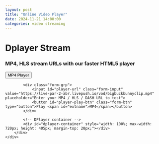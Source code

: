 ```yaml
---
layout: post
title: "Online Video Player"
date: 2024-11-21 14:00:00
categories: video streaming
---
```


<link rel="stylesheet" href="/assets/css/DPlayer.min.css">
<div class="header section_wrap" style="height:auto; justify-content:flex-start;">
    <div class="container section_layout section_layout_feature section_layout_vertical">
        <div class="header-title-section">
            <h1 class="header-title">Dplayer Stream</h1>
            <h3 class="header-title-text">MP4, HLS stream URLs with our faster HTML5 player</h3>
        </div>
        <div class="content_wrap content_wrap_player_wrap">
            <button class="btn-type btn-type-tab form-btn active" data-playback-type="mp4" type="button">MP4 Player</button>

            <div class="form-grp">
                <input id="player-url" class="form-input" value="https://live-par-2-abr.livepush.io/vod/bigbuckbunnyclip.mp4" placeholder="Enter your MP4 / HLS / DASH URL to test">
                <button id="player-play-btn" class="form-btn" type="button">Play <span id="extname">MP4</span></button>
            </div>

            <!-- DPlayer container -->
            <div id="dplayer-container" style="width: 100%; max-width: 720px; height: 405px; margin-top: 20px;"></div>
        </div>
    </div>
</div>

<script src="/assets/js/DPlayer.min.js"></script>

<script>
  // Initialize DPlayer with the default MP4 video URL
  const player = new DPlayer({
      element: document.getElementById('dplayer-container'),
      video: {
          url: 'https://live-par-2-abr.livepush.io/vod/bigbuckbunnyclip.mp4',
      }
  });

  // Update video source when the "Play" button is clicked
  document.getElementById('player-play-btn').addEventListener('click', function () {
      const videoUrl = document.getElementById('player-url').value; // Get URL from input
      player.switchVideo({ url: videoUrl, type: 'mp4' }); // Switch to new video URL
  });
</script>

<link rel="stylesheet" href="/assets/css/dplayer_styles.css">
